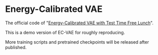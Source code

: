 # Energy-Calibrated VAE

The official code of "[Energy-Calibrated VAE with Test Time Free Lunch](https://arxiv.org/abs/2311.04071)".

This is a demo version of EC-VAE for roughly reproducing.

More training scripts and pretrained checkpoints will be released after published.

